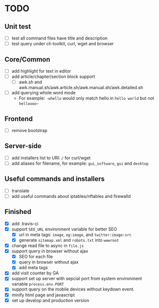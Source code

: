 # TODO

## Unit test

- [ ] test all command files have title and description
- [ ] test query under cli-toolkit, curl, wget and browser

## Core/Common

- [ ] add highlight for text in editor
- [ ] add article/chapter/section block support
	- [ ] awk.sh and awk.manual.sh/awk.article.sh/awk.manual.sh/awk.detailed.sh
- [ ] add querying whole word mode
	- For example: `-whello` would only match hello in `hello world` but not `helloooo~` 

## Frontend

- [ ] remove bootstrap

## Server-side

- [ ] add installers list to URI: `/` for curl/wget
- [ ] add aliases for filename, for example: `gui_software`, `gui` and `desktop`

## Useful commands and installers

- [ ] translate
- [ ] add useful commands about iptables/nftables and firewalld

## Finished

- [x] add .travis-ci
- [x] support `SEO_URL` environment variable for better SEO
	- [x] url in meta tags: `image`, `og:image`, and `twitter:image:src`
	- [x] generate `sitemap.xml` and `robots.txt` into `wwwroot`
- [x] change read file to async in `file.js`
- [x] support query in browser without ajax
	- [x] SEO for each file
	- [x] query in browser without ajax
	- [x] add meta tags
- [x] add visit counter by GA
- [x] support set up server with sepcial port from system environment variable `process.env.PORT`
- [x] support query on the mobile devices without keydown event.
- [x] minify html page and javascript
- [x] set up develop and production version

